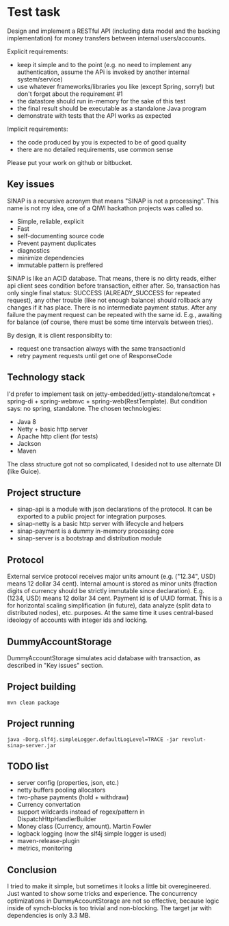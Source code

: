 Test task
=================

Design and implement a RESTful API (including data model and the backing implementation) for money transfers between
internal users/accounts.

Explicit requirements:
* keep it simple and to the point (e.g. no need to implement any authentication, assume the APi is invoked by another
internal system/service)
* use whatever frameworks/libraries you like (except Spring, sorry!) but don't forget about the requirement #1
* the datastore should run in-memory for the sake of this test
* the final result should be executable as a standalone Java program
* demonstrate with tests that the API works as expected

Implicit requirements:
* the code produced by you is expected to be of good quality
* there are no detailed requirements, use common sense

Please put your work on github or bitbucket.

Key issues
------------
SINAP is a recursive acronym that means "SINAP is not a processing".
This name is not my idea, one of a QIWI hackathon projects was called so.

* Simple, reliable, explicit
* Fast
* self-documenting source code
* Prevent payment duplicates
* diagnostics
* minimize dependencies
* immutable pattern is preffered

SINAP is like an ACID database. That means, there is no dirty reads, either api client sees condition before transaction,
either after. So, transaction has only single final status: SUCCESS (ALREADY_SUCCESS for repeated request), any other
trouble (like not enough balance) should rollback any changes if it has place. There is no intermediate payment status.
After any failure the payment request can be repeated with the same id. E.g., awaiting for balance (of course, there
must be some time intervals between tries).

By design, it is client responsibilty to:
* request one transaction always with the same transactionId
* retry payment requests until get one of ResponseCode

Technology stack
------------
I'd prefer to implement task on jetty-embedded/jetty-standalone/tomcat + spring-di + spring-webmvc +
spring-web(RestTemplate).
But condition says: no spring, standalone.
The chosen technologies:
* Java 8
* Netty + basic http server
* Apache http client (for tests)
* Jackson
* Maven

The class structure got not so complicated, I desided not to use alternate DI (like Guice).

Project structure
------------
* sinap-api is a module with json declarations of the protocol. It can be exported to a public project for
integration purposes.
* sinap-netty is a basic http server with lifecycle and helpers
* sinap-payment is a dummy in-memory processing core
* sinap-server is a bootstrap and distribution module

Protocol
------------
External service protocol receives major units amount (e.g. ("12.34", USD) means 12 dollar 34 cent).
Internal amount is stored as minor units (fraction digits of currency should be strictly immutable since declaration).
E.g. (1234, USD) means 12 dollar 34 cent.
Payment id is of UUID format. This is a for horizontal scaling simplification (in future), data analyze (split data
to distributed nodes), etc. purposes.
At the same time it uses central-based ideology of accounts with integer ids and locking.

DummyAccountStorage
------------
DummyAccountStorage simulates acid database with transaction, as described in "Key issues" section.

Project building
------------
```mvn clean package```

Project running
------------
```java -Dorg.slf4j.simpleLogger.defaultLogLevel=TRACE -jar revolut-sinap-server.jar```

TODO list
------------
* server config (properties, json, etc.)
* netty buffers pooling allocators
* two-phase payments (hold + withdraw)
* Currency convertation
* support wildcards instead of regex/pattern in DispatchHttpHandlerBuilder
* Money class (Currency, amount). Martin Fowler
* logback logging (now the slf4j simple logger is used)
* maven-release-plugin
* metrics, monitoring

Conclusion
------------
I tried to make it simple, but sometimes it looks a little bit overegineered. Just wanted to show some tricks and
experience. The concurrency optimizations in DummyAccountStorage are not so effective, because logic inside of synch-blocks
is too trivial and non-blocking.
The target jar with dependencies is only 3.3 MB.
